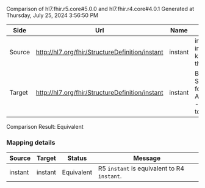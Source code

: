 Comparison of hl7.fhir.r5.core#5.0.0 and hl7.fhir.r4.core#4.0.1
Generated at Thursday, July 25, 2024 3:56:50 PM

| Side | Url | Name | Description |
| --- | --- | --- | --- |
| Source | http://hl7.org/fhir/StructureDefinition/instant | instant | instant Type: An instant in time - known at least to the second |
| Target | http://hl7.org/fhir/StructureDefinition/instant | instant | Base StructureDefinition for instant Type: An instant in time - known at least to the second |


Comparison Result: Equivalent


### Mapping details


| Source | Target | Status | Message |
| ------ | ------ | ------ | ------- |
| instant | instant | Equivalent | R5 `instant` is equivalent to R4 `instant`. |

